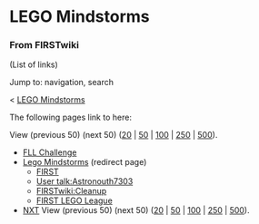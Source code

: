 # LEGO Mindstorms

### From FIRSTwiki

(List of links)

Jump to: navigation, search

&lt; [LEGO Mindstorms](/index.php?title=LEGO_Mindstorms&redirect=no "LEGO
Mindstorms" )  

The following pages link to here:

View (previous 50) (next 50)
([20](/index.php?title=Special:Whatlinkshere/LEGO_Mindstorms&limit=20&from=0
"Special:Whatlinkshere/LEGO Mindstorms" ) |
[50](/index.php?title=Special:Whatlinkshere/LEGO_Mindstorms&limit=50&from=0
"Special:Whatlinkshere/LEGO Mindstorms" ) |
[100](/index.php?title=Special:Whatlinkshere/LEGO_Mindstorms&limit=100&from=0
"Special:Whatlinkshere/LEGO Mindstorms" ) |
[250](/index.php?title=Special:Whatlinkshere/LEGO_Mindstorms&limit=250&from=0
"Special:Whatlinkshere/LEGO Mindstorms" ) |
[500](/index.php?title=Special:Whatlinkshere/LEGO_Mindstorms&limit=500&from=0
"Special:Whatlinkshere/LEGO Mindstorms" )).

  * [FLL Challenge](FLL_Challenge "FLL Challenge" )
  * [Lego Mindstorms](/index.php?title=Lego_Mindstorms&redirect=no "Lego Mindstorms" ) (redirect page) 
    * [FIRST](FIRST "FIRST" )
    * [User talk:Astronouth7303](User_talk:Astronouth7303 "User talk:Astronouth7303" )
    * [FIRSTwiki:Cleanup](FIRSTwiki:Cleanup "FIRSTwiki:Cleanup" )
    * [FIRST LEGO League](FIRST_LEGO_League "FIRST LEGO League" )
  * [NXT](NXT "NXT" )
View (previous 50) (next 50)
([20](/index.php?title=Special:Whatlinkshere/LEGO_Mindstorms&limit=20&from=0
"Special:Whatlinkshere/LEGO Mindstorms" ) |
[50](/index.php?title=Special:Whatlinkshere/LEGO_Mindstorms&limit=50&from=0
"Special:Whatlinkshere/LEGO Mindstorms" ) |
[100](/index.php?title=Special:Whatlinkshere/LEGO_Mindstorms&limit=100&from=0
"Special:Whatlinkshere/LEGO Mindstorms" ) |
[250](/index.php?title=Special:Whatlinkshere/LEGO_Mindstorms&limit=250&from=0
"Special:Whatlinkshere/LEGO Mindstorms" ) |
[500](/index.php?title=Special:Whatlinkshere/LEGO_Mindstorms&limit=500&from=0
"Special:Whatlinkshere/LEGO Mindstorms" )).

